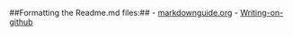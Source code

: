 ##Formatting the Readme.md files:##
    - [markdownguide.org](https://www.markdownguide.org/basic-syntax/)
    - [Writing-on-github](https://docs.github.com/en/get-started/writing-on-github/getting-started-with-writing-and-formatting-on-github/basic-writing-and-formatting-syntax)
